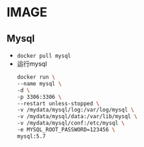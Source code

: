 # IMAGE

## Mysql
* `docker pull mysql`
* 运行mysql
  ```sh
  docker run \
  --name mysql \
  -d \
  -p 3306:3306 \
  --restart unless-stopped \
  -v /mydata/mysql/log:/var/log/mysql \
  -v /mydata/mysql/data:/var/lib/mysql \
  -v /mydata/mysql/conf:/etc/mysql \
  -e MYSQL_ROOT_PASSWORD=123456 \
  mysql:5.7
  ```